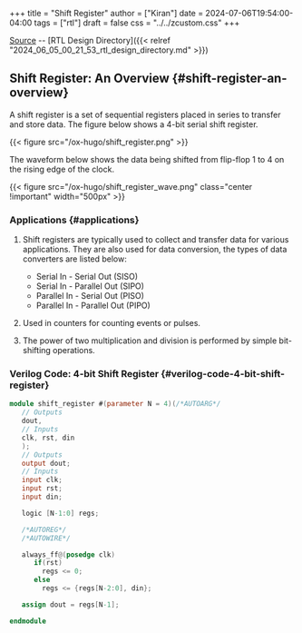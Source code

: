 +++
title = "Shift Register"
author = ["Kiran"]
date = 2024-07-06T19:54:00-04:00
tags = ["rtl"]
draft = false
css = "../../zcustom.css"
+++

[Source](https://github.com/24x7fpga/RTL/tree/master/rtl_designs/shift_register) -- [RTL Design Directory]({{< relref "2024_06_05_00_21_53_rtl_design_directory.md" >}})


## Shift Register: An Overview {#shift-register-an-overview}

A shift register is a set of sequential registers placed in series to transfer and store data. The figure below shows a 4-bit serial shift register.

{{< figure src="/ox-hugo/shift_register.png" >}}

The waveform below shows the data being shifted from flip-flop 1 to 4 on the rising edge of the clock.

{{< figure src="/ox-hugo/shift_register_wave.png" class="center !important" width="500px" >}}


### Applications {#applications}

1.  Shift registers are typically used to collect and transfer data for various applications.  They are also used for data conversion, the types of data converters are listed below:
    -   Serial In - Serial Out (SISO)
    -   Serial In - Parallel Out (SIPO)
    -   Parallel In - Serial Out (PISO)
    -   Parallel In - Parallel Out (PIPO)

2.  Used in counters for counting events or pulses.
3.  The power of two multiplication and division is performed by simple bit-shifting operations.


### Verilog Code: 4-bit Shift Register {#verilog-code-4-bit-shift-register}

```verilog
module shift_register #(parameter N = 4)(/*AUTOARG*/
   // Outputs
   dout,
   // Inputs
   clk, rst, din
   );
   // Outputs
   output dout;
   // Inputs
   input clk;
   input rst;
   input din;

   logic [N-1:0] regs;

   /*AUTOREG*/
   /*AUTOWIRE*/

   always_ff@(posedge clk)
      if(rst)
        regs <= 0;
      else
        regs <= {regs[N-2:0], din};

   assign dout = regs[N-1];

endmodule
```
